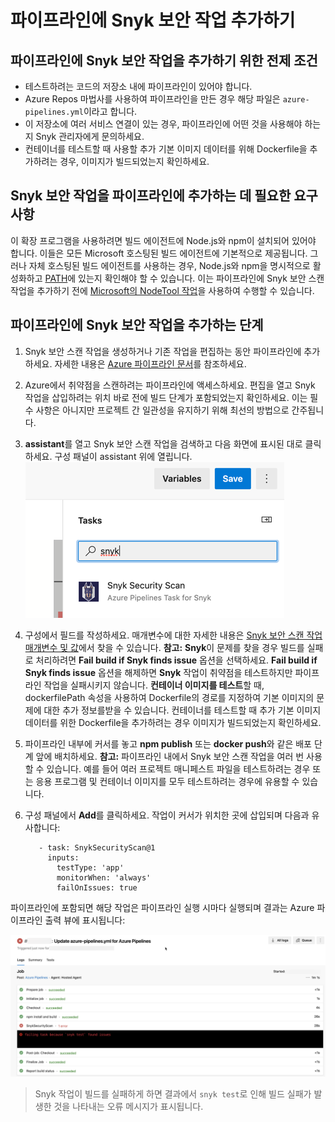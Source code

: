# 파이프라인에 Snyk 보안 작업 추가하기

## **파이프라인에 Snyk 보안 작업을 추가하기 위한 전제 조건**

* 테스트하려는 코드의 저장소 내에 파이프라인이 있어야 합니다.
* Azure Repos 마법사를 사용하여 파이프라인을 만든 경우 해당 파일은 `azure-pipelines.yml`이라고 합니다.
* 이 저장소에 여러 서비스 연결이 있는 경우, 파이프라인에 어떤 것을 사용해야 하는지 Snyk 관리자에게 문의하세요.
* 컨테이너를 테스트할 때 사용할 추가 기본 이미지 데이터를 위해 Dockerfile을 추가하려는 경우, 이미지가 빌드되었는지 확인하세요.

## **Snyk 보안 작업을 파이프라인에 추가하는 데 필요한 요구 사항**

이 확장 프로그램을 사용하려면 빌드 에이전트에 Node.js와 npm이 설치되어 있어야 합니다. 이들은 모든 Microsoft 호스팅된 빌드 에이전트에 기본적으로 제공됩니다. 그러나 자체 호스팅된 빌드 에이전트를 사용하는 경우, Node.js와 npm을 명시적으로 활성화하고 [PATH](https://en.wikipedia.org/wiki/PATH_\(variable\))에 있는지 확인해야 할 수 있습니다. 이는 파이프라인에 Snyk 보안 스캔 작업을 추가하기 전에 [Microsoft의 NodeTool 작업](https://docs.microsoft.com/en-us/azure/devops/pipelines/tasks/tool/node-js?view=azure-devops)을 사용하여 수행할 수 있습니다.

## **파이프라인에 Snyk 보안 작업을 추가하는 단계**

1. Snyk 보안 스캔 작업을 생성하거나 기존 작업을 편집하는 동안 파이프라인에 추가하세요. 자세한 내용은 [Azure 파이프라인 문서](https://docs.microsoft.com/en-us/azure/devops/pipelines/?view=azure-devops)를 참조하세요.
2. Azure에서 취약점을 스캔하려는 파이프라인에 액세스하세요. 편집을 열고 Snyk 작업을 삽입하려는 위치 바로 전에 빌드 단계가 포함되었는지 확인하세요. 이는 필수 사항은 아니지만 프로젝트 간 일관성을 유지하기 위해 최선의 방법으로 간주됩니다.
3. **assistant**를 열고 Snyk 보안 스캔 작업을 검색하고 다음 화면에 표시된 대로 클릭하세요. 구성 패널이 assistant 위에 열립니다.\
   ![](../../../.gitbook/assets/azure.png)
4. 구성에서 필드를 작성하세요. 매개변수에 대한 자세한 내용은 [Snyk 보안 스캔 작업 매개변수 및 값](snyk-security-scan-task-parameters-and-values.md)에서 찾을 수 있습니다. **참고:** **Snyk**이 문제를 찾을 경우 빌드를 실패로 처리하려면 **Fail build if Snyk finds issue** 옵션을 선택하세요. **Fail build if Snyk finds issue** 옵션을 해제하면 **Snyk** 작업이 취약점을 테스트하지만 파이프라인 작업을 실패시키지 않습니다. **컨테이너 이미지를 테스트**할 때, dockerfilePath 속성을 사용하여 Dockerfile의 경로를 지정하여 기본 이미지의 문제에 대한 추가 정보를받을 수 있습니다. 컨테이너를 테스트할 때 추가 기본 이미지 데이터를 위한 Dockerfile을 추가하려는 경우 이미지가 빌드되었는지 확인하세요.
5. 파이프라인 내부에 커서를 놓고 **npm publish** 또는 **docker push**와 같은 배포 단계 앞에 배치하세요. **참고:** 파이프라인 내에서 Snyk 보안 스캔 작업을 여러 번 사용할 수 있습니다. 예를 들어 여러 프로젝트 매니페스트 파일을 테스트하려는 경우 또는 응용 프로그램 및 컨테이너 이미지를 모두 테스트하려는 경우에 유용할 수 있습니다.
6.  구성 패널에서 **Add**를 클릭하세요. 작업이 커서가 위치한 곳에 삽입되며 다음과 유사합니다:

    ```
       - task: SnykSecurityScan@1
         inputs:
           testType: 'app'
           monitorWhen: 'always'
           failOnIssues: true
    ```

파이프라인에 포함되면 해당 작업은 파이프라인 실행 시마다 실행되며 결과는 Azure 파이프라인 출력 뷰에 표시됩니다:

![Azure 파이프라인 출력 뷰](../../../.gitbook/assets/uuid-d570e34b-3973-2044-598b-cb89c82a1db0-en.png)

> Snyk 작업이 빌드를 실패하게 하면 결과에서 `snyk test`로 인해 빌드 실패가 발생한 것을 나타내는 오류 메시지가 표시됩니다.
